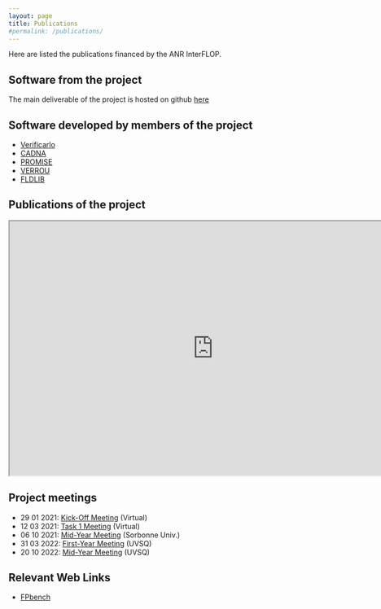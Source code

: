 ```yaml
---
layout: page
title: Publications
#permalink: /publications/
---
```


Here are listed the publications financed by the ANR InterFLOP.

## Software from the project

The main deliverable of the project is hosted on github [here](https://github.com/interflop/interflop)

## Software developed by members of the project

- [Verificarlo](https://github.com/verificarlo/verificarlo)
- [CADNA](https://www-pequan.lip6.fr/cadna/)
- [PROMISE](http://promise.lip6.fr/)
- [VERROU](https://github.com/edf-hpc/verrou)
- [FLDLIB](https://github.com/fvedrine/fldlib)

## Publications of the project
<div>
<iframe width="800" height="500" src="https://haltools.archives-ouvertes.fr/Public/afficheRequetePubli.php?projet_anr=ANR-20-CE46-0009&CB_ref_biblio=oui&langue=Anglais&tri_exp=annee_publi&tri_exp2=typdoc&tri_exp3=date_publi&ordre_aff=TA&Fen=Aff&css=../css/VisuRubriqueEncadre.css"></iframe>
</div>


## Project meetings

- 29 01 2021: [Kick-Off Meeting](/meeting29012021) (Virtual)
- 12 03 2021: [Task 1 Meeting](/meeting12032021) (Virtual)
- 06 10 2021: [Mid-Year Meeting](/meeting06102021) (Sorbonne Univ.)
- 31 03 2022: [First-Year Meeting](/meeting31032022) (UVSQ)
- 20 10 2022: [Mid-Year Meeting](/meeting20102022) (UVSQ)

## Relevant Web Links

- [FPbench](https://fpbench.org/)
